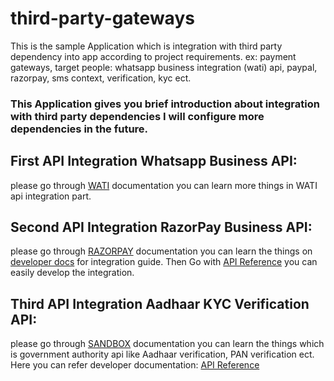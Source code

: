 # third-party-gateways
This is the sample Application which is integration with third party dependency into app according to project requirements. ex: payment gateways, target people: whatsapp business integration (wati) api, paypal, razorpay, sms context, verification, kyc ect.

<h3>This Application gives you brief introduction about integration with third party dependencies I will configure more dependencies in the future.</h3>

<h2>First API Integration Whatsapp Business API:</h2>
please go through <a href="https://www.wati.io/">WATI</a> documentation you can learn more things in WATI api integration part.

<h2>Second API Integration RazorPay Business API:</h2>
please go through <a href="https://razorpay.com/">RAZORPAY</a> documentation you can learn the things on <a href=""https://razorpay.com/docs/#home-payments>developer docs</a> for integration guide.
Then Go with <a href="https://razorpay.com/docs/api">API Reference</a> you can easily develop the integration.

<h2>Third API Integration Aadhaar KYC Verification API:</h2>
please go through <a href="https://dashboard.sandbox.co.in">SANDBOX</a> documentation you can learn the things which is government authority api like Aadhaar verification, PAN verification ect.
Here you can refer developer documentation: <a href="https://developer.sandbox.co.in/reference/authenticate-api">API Reference</a>
